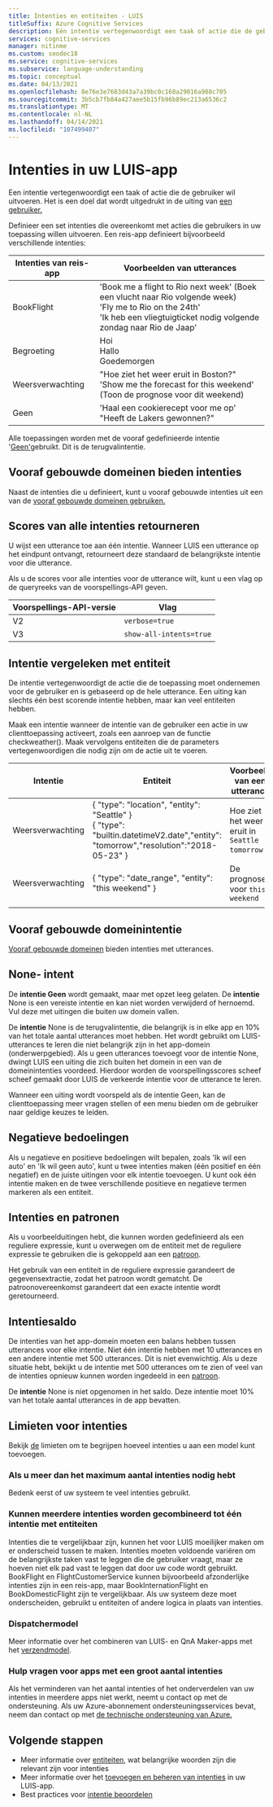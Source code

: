 ```yaml
---
title: Intenties en entiteiten - LUIS
titleSuffix: Azure Cognitive Services
description: Eén intentie vertegenwoordigt een taak of actie die de gebruiker wil uitvoeren. Het is een doel, uitgedrukt in van de uiting van een gebruiker. Definieer een set intenties die overeenkomt met acties die gebruikers in uw toepassing willen uitvoeren.
services: cognitive-services
manager: nitinme
ms.custom: seodec18
ms.service: cognitive-services
ms.subservice: language-understanding
ms.topic: conceptual
ms.date: 04/13/2021
ms.openlocfilehash: 8e76e3e7683d43a7a39bc0c168a29016a988c705
ms.sourcegitcommit: 3b5cb7fb84a427aee5b15fb96b89ec213a6536c2
ms.translationtype: MT
ms.contentlocale: nl-NL
ms.lasthandoff: 04/14/2021
ms.locfileid: "107499407"
---
```

# <a name="intents-in-your-luis-app"></a>Intenties in uw LUIS-app

Een intentie vertegenwoordigt een taak of actie die de gebruiker wil uitvoeren. Het is een doel dat wordt uitgedrukt in de uiting van [een gebruiker.](luis-concept-utterance.md)

Definieer een set intenties die overeenkomt met acties die gebruikers in uw toepassing willen uitvoeren. Een reis-app definieert bijvoorbeeld verschillende intenties:

Intenties van reis-app   |   Voorbeelden van utterances   |
------|------|
 BookFlight     |   'Book me a flight to Rio next week' (Boek een vlucht naar Rio volgende week) <br/> 'Fly me to Rio on the 24th' <br/> 'Ik heb een vliegtuigticket nodig volgende zondag naar Rio de Jaap'    |
 Begroeting     |   Hoi <br/>Hallo <br/>Goedemorgen  |
 Weersverwachting | "Hoe ziet het weer eruit in Boston?" <br/> 'Show me the forecast for this weekend' (Toon de prognose voor dit weekend) |
 Geen         | 'Haal een cookierecept voor me op'<br>"Heeft de Lakers gewonnen?" |

Alle toepassingen worden met de vooraf gedefinieerde intentie '[Geen'](#none-intent)gebruikt. Dit is de terugvalintentie.

## <a name="prebuilt-domains-provide-intents"></a>Vooraf gebouwde domeinen bieden intenties
Naast de intenties die u definieert, kunt u vooraf gebouwde intenties uit een van de [vooraf gebouwde domeinen gebruiken.](./howto-add-prebuilt-models.md)

## <a name="return-all-intents-scores"></a>Scores van alle intenties retourneren
U wijst een utterance toe aan één intentie. Wanneer LUIS een utterance op het eindpunt ontvangt, retourneert deze standaard de belangrijkste intentie voor die utterance.

Als u de scores voor alle intenties voor de utterance wilt, kunt u een vlag op de queryreeks van de voorspellings-API geven.

|Voorspellings-API-versie|Vlag|
|--|--|
|V2|`verbose=true`|
|V3|`show-all-intents=true`|

## <a name="intent-compared-to-entity"></a>Intentie vergeleken met entiteit
De intentie vertegenwoordigt de actie die de toepassing moet ondernemen voor de gebruiker en is gebaseerd op de hele utterance. Een uiting kan slechts één best scorende intentie hebben, maar kan veel entiteiten hebben.

<a name="how-do-intents-relate-to-entities"></a>

Maak een intentie wanneer  de intentie van de gebruiker een actie in uw clienttoepassing activeert, zoals een aanroep van de functie checkweather(). Maak vervolgens entiteiten die de parameters vertegenwoordigen die nodig zijn om de actie uit te voeren.

|Intentie   | Entiteit | Voorbeeld van een utterance   |
|------------------|------------------------------|------------------------------|
| Weersverwachting | { "type": "location", "entity": "Seattle" }<br>{ "type": "builtin.datetimeV2.date","entity": "tomorrow","resolution":"2018-05-23" } | Hoe ziet het weer eruit in `Seattle` `tomorrow` ? |
| Weersverwachting | { "type": "date_range", "entity": "this weekend" } | De prognose voor `this weekend` |
||||

## <a name="prebuilt-domain-intents"></a>Vooraf gebouwde domeinintentie

[Vooraf gebouwde domeinen](./howto-add-prebuilt-models.md) bieden intenties met utterances.

## <a name="none-intent"></a>None- intent

De **intentie Geen** wordt gemaakt, maar met opzet leeg gelaten. De **intentie** None is een vereiste intentie en kan niet worden verwijderd of hernoemd. Vul deze met uitingen die buiten uw domein vallen.

De **intentie** None is de terugvalintentie, die belangrijk is in elke app en 10% van het totale aantal utterances moet hebben. Het wordt gebruikt om LUIS-utterances te leren die niet belangrijk zijn in het app-domein (onderwerpgebied). Als u geen utterances toevoegt voor de intentie None, dwingt LUIS een uiting die zich buiten het domein in een van de domeinintenties voordeed.  Hierdoor worden de voorspellingsscores scheef scheef gemaakt door LUIS de verkeerde intentie voor de utterance te leren.

Wanneer een uiting wordt voorspeld als de intentie Geen, kan de clienttoepassing meer vragen stellen of een menu bieden om de gebruiker naar geldige keuzes te leiden.

## <a name="negative-intentions"></a>Negatieve bedoelingen
Als u negatieve en positieve bedoelingen wilt  bepalen, zoals 'Ik  wil een auto' en 'Ik wil geen auto', kunt u twee intenties maken (één positief en één negatief) en de juiste uitingen voor elk intentie toevoegen. U kunt ook één intentie maken en de twee verschillende positieve en negatieve termen markeren als een entiteit.

## <a name="intents-and-patterns"></a>Intenties en patronen

Als u voorbeelduitingen hebt, die kunnen worden gedefinieerd als een reguliere [](luis-concept-entity-types.md#regex-entity) expressie, kunt u overwegen om de entiteit met de reguliere expressie te gebruiken die is gekoppeld aan een [patroon](luis-concept-patterns.md).

Het gebruik van een entiteit in de reguliere expressie garandeert de gegevensextractie, zodat het patroon wordt gematcht. De patroonovereenkomst garandeert dat een exacte intentie wordt geretourneerd.

## <a name="intent-balance"></a>Intentiesaldo
De intenties van het app-domein moeten een balans hebben tussen utterances voor elke intentie. Niet één intentie hebben met 10 utterances en een andere intentie met 500 utterances. Dit is niet evenwichtig. Als u deze situatie hebt, bekijkt u de intentie met 500 utterances om te zien of veel van de intenties opnieuw kunnen worden ingedeeld in een [patroon](luis-concept-patterns.md).

De **intentie** None is niet opgenomen in het saldo. Deze intentie moet 10% van het totale aantal utterances in de app bevatten.

## <a name="intent-limits"></a>Limieten voor intenties
Bekijk [de](luis-limits.md#model-boundaries) limieten om te begrijpen hoeveel intenties u aan een model kunt toevoegen.

### <a name="if-you-need-more-than-the-maximum-number-of-intents"></a>Als u meer dan het maximum aantal intenties nodig hebt
Bedenk eerst of uw systeem te veel intenties gebruikt.

### <a name="can-multiple-intents-be-combined-into-single-intent-with-entities"></a>Kunnen meerdere intenties worden gecombineerd tot één intentie met entiteiten
Intenties die te vergelijkbaar zijn, kunnen het voor LUIS moeilijker maken om er onderscheid tussen te maken. Intenties moeten voldoende variëren om de belangrijkste taken vast te leggen die de gebruiker vraagt, maar ze hoeven niet elk pad vast te leggen dat door uw code wordt gebruikt. BookFlight en FlightCustomerService kunnen bijvoorbeeld afzonderlijke intenties zijn in een reis-app, maar BookInternationFlight en BookDomesticFlight zijn te vergelijkbaar. Als uw systeem deze moet onderscheiden, gebruikt u entiteiten of andere logica in plaats van intenties.

### <a name="dispatcher-model"></a>Dispatchermodel
Meer informatie over het combineren van LUIS- en QnA Maker-apps met het [verzendmodel](luis-concept-enterprise.md#when-you-need-to-combine-several-luis-and-qna-maker-apps).

### <a name="request-help-for-apps-with-significant-number-of-intents"></a>Hulp vragen voor apps met een groot aantal intenties
Als het verminderen van het aantal intenties of het onderverdelen van uw intenties in meerdere apps niet werkt, neemt u contact op met de ondersteuning. Als uw Azure-abonnement ondersteuningsservices bevat, neem dan contact op met [de technische ondersteuning van Azure.](https://azure.microsoft.com/support/options/)

## <a name="next-steps"></a>Volgende stappen

* Meer informatie over [entiteiten](luis-concept-entity-types.md), wat belangrijke woorden zijn die relevant zijn voor intenties
* Meer informatie over het [toevoegen en beheren van intenties](luis-how-to-add-intents.md) in uw LUIS-app.
* Best practices voor [intentie beoordelen](luis-concept-best-practices.md)